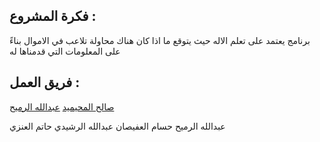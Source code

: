 
## فكرة المشروع :
برنامج يعتمد على تعلم الاله حيث يتوقع ما اذا كان هناك محاولة تلاعب في الاموال بناءً على المعلومات التي قدمناها له

## فريق العمل :
[صالح المحيميد](https://github.com/Sloo7ee)
[عبدالله الرميح](https://github.com/Abdullah-Ru)

عبدالله الرميح
حسام العفيصان
عبدالله الرشيدي
حاتم العنزي

